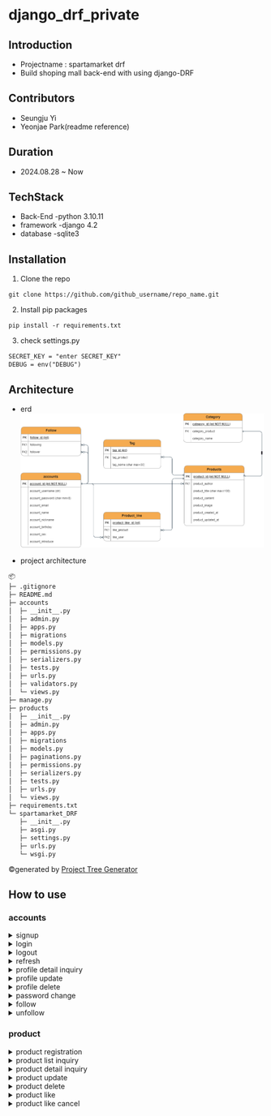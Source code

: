 # django_drf_private

## Introduction
- Projectname : spartamarket drf
- Build shoping mall back-end with using django-DRF
 
## Contributors
- Seungju Yi
- Yeonjae Park(readme reference)

## Duration
- 2024.08.28 ~ Now

## TechStack
- Back-End
  -python 3.10.11
- framework
  -django 4.2
- database
  -sqlite3

## Installation
1. Clone the repo
```
git clone https://github.com/github_username/repo_name.git
```
2. Install pip packages
```
pip install -r requirements.txt
```
3. check settings.py
```
SECRET_KEY = "enter SECRET_KEY"
DEBUG = env("DEBUG")
```

## Architecture
- erd
![image](./images/erd.png)

- project architecture
```
📦 
├─ .gitignore
├─ README.md
├─ accounts
│  ├─ __init__.py
│  ├─ admin.py
│  ├─ apps.py
│  ├─ migrations
│  ├─ models.py
│  ├─ permissions.py
│  ├─ serializers.py
│  ├─ tests.py
│  ├─ urls.py
│  ├─ validators.py
│  └─ views.py
├─ manage.py
├─ products
│  ├─ __init__.py
│  ├─ admin.py
│  ├─ apps.py
│  ├─ migrations
│  ├─ models.py
│  ├─ paginations.py
│  ├─ permissions.py
│  ├─ serializers.py
│  ├─ tests.py
│  ├─ urls.py
│  └─ views.py
├─ requirements.txt
└─ spartamarket_DRF
   ├─ __init__.py
   ├─ asgi.py
   ├─ settings.py
   ├─ urls.py
   └─ wsgi.py
```
©generated by [Project Tree Generator](https://woochanleee.github.io/project-tree-generator)


## How to use
### accounts
  <details>
    <summary>signup</summary>
    <div markdown="1">

    - endpoint : api/accounts/
    - method : POST
    - input in body
      - Required: username, password, email, name, nickname, birthday
      - Optional: sex(choice: M, W, N(default)), introduce
    - access
      - Over 15 years old can signup

    case1: signup_sucess
    ![image](./images/accounts_signup_sucess.png)
    
    case2: username validation fail
    ![image](./images/accounts_signup_username_fail.png)

    case3: email validation fail
    ![image](./images/accounts_signup_email_fail.png)

    case4: birthday validation fail
    ![image](./images/accounts_signup_birthday_fail.png)

    </div>
  </details>
  

  <details>
    <summary>login</summary>
    <div markdown="1">

    - endpoint : api/accounts/login/
    - method : POST
    - input in body
      - Required: password

  ![image](./images/accounts_login.png)
    </div>
  </details>
  

  <details>
    <summary>logout</summary>
    <div markdown="1">

    - Endpoint : api/accounts/logout/
    - method : POST
    - input in header
      - Required: access_token
    - input in body
      - Required: No need

    ![image](./images/accounts_logout.png)

    </div>
  </details>
  

  <details>
    <summary>refresh</summary>
    <div markdown="1">

    - Endpoint : api/accounts/refresh/
    - method : POST
    - input in header
      - Required: access_token
    - input in body
      - Required: refresh(it means refresh_token)

  ![image](./images/accounts_refresh.png)
      
    </div>
  </details>


  <details>
    <summary>profile detail inquiry</summary>
    <div markdown="1">

    - Endpoint : api/accounts/profile/&#60;str:username>/
    - method : GET
    - input in header
      - Required: access_token
    - input in body
      - Required: No need

  case1:
  ![image](./images/account_profile_detail.png)

      
    </div>
  </details>


  <details>
    <summary>profile update</summary>
    <div markdown="1">

    - Endpoint : api/accounts/profile/&#60;str:username>/
    - method : PUT
    - input in header
      - Required: access_token
    - input in body
      - Optional: email, name, nickname, birthday, sex(choice:M, W, N(default)), introduce 
    - access
      - Owner only


  case1: Not owner
  ![image](./images/account_profile_update_url_fail.png)

  case2: validation fail
  ![image](./images/account_profile_update_fail_1.png)

  case3: sucess
  ![image](./images/account_profile_update_sucess.png)
      
    </div>
  </details>


  <details>
    <summary>profile delete</summary>
    <div markdown="1">

    - Endpoint : api/accounts/profile/
    - method : DELETE
    - input in header
      - Required: access_token
    - input in body
      - Required: password, refresh(means refresh_token)
    - access
      - Owner only

  case1: fail 1 
  ![image](./images/account_delete_fail.png)

  case2: fail 2
  ![image](./images/account_delete_fail_2.png)
  
  case3: sucess
  ![image](./images/account_delete_sucess.png)
      
    </div>
  </details>


  <details>
    <summary>password change</summary>
    <div markdown="1">

    - Endpoint : api/accounts/password/
    - method : PUT
    - input in header
      - Required: access_token
    - input in body
      - Required: old_password, password1, password2 (password1 and password2 mean new password you want to set)
    - access
      - Owner only

  case1: new password validation fail1
  ![image](./images/account_change_password_fail_1.png)

  case2: new password validation fail2
  ![image](./images/account_change_password_fail_2.png)

  case3: old password validation fail
  ![image](./images/account_change_password_fail_3.png)

  case4: sucess
  ![image](./images/account_change_password_sucess.png)
      
    </div>
  </details>


  <details>
    <summary>follow</summary>
    <div markdown="1">

    - Endpoint : api/accounts/follow/&#60;str:username>/
    - method : POST
    - input in header
      - Required: access_token
    - input in body
      - Required: No need
    - access
      - Owner only

  case1: already followed
  ![image](./images/follow_fail1.png)

  case2: can't follow self
  ![image](./images/follow_fail2.png)

  case3: sucess
  ![image](./images/follow_sucess.png)
      
    </div>
  </details>


  <details>
    <summary>unfollow</summary>
    <div markdown="1">

    - Endpoint : api/accounts/follow/&#60;str:username>/
    - method : DELETE
    - input in header
      - Required: access_token
    - input in body
      - Required: No need
    - access
      - Owner only

    case1: didn't follow
    ![image](./images/unfollow_fail2.png)

    case2: can't unfollow self
    ![image](./images/unfollow_fail1.png)

    case3: sucess
    ![image](./images/unfollow_sucess.png)
      
    </div>
  </details>


### product

  <details>
    <summary>product registration</summary>
    <div markdown="1">

    - endpoint : api/products/
    - method : POST
    - input in header
      - Required: access_token
    - input in body
      - Required: title, content
      - Optional: image

    ![image](./images/products_create.png)

    </div>
  </details>


  <details>
    <summary>product list inquiry</summary>
    <div markdown="1">

    - endpoint : api/products/list/
    - method : GET
    - input in header
      - Required: No need
    - input in body
      - Required: No need

    ![image](./images/products_list.png)

    -additional features
      -pagenation
        - There are 10 products on one page, and the page number is entered through query string. ex -> end of url add "?page=2"
        ![image](./images/products_list_page.png)

      -filtering
        - It can be filtered by title, content, and the search term is passed through query string
        ![image](./images/products_list_search.png)

    </div>
  </details>
  

  <details>
    <summary>product detail inquiry</summary>
    <div markdown="1">

    - endpoint : /api/products/&#60;int:productID>
    - method : GET
    - input in header
      - Required: access_token
    - input in body
      - Required: No need

    ![image](./images/products_detail.png)

    </div>
  </details>


  <details>
    <summary>product update</summary>
    <div markdown="1">

    - endpoint : /api/products/&#60;int:productID>
    - method : PUT
    - input in header
      - Required: access_token
    - input in body
      - Required: title, content
      - Optional: image, tags
    - access
      - Owner only

    case1: Not owner
    ![image](./images/products_update_fail.png)

    case2: sucess
    ![image](./images/products_update_sucess.png)

    </div>
  </details>


  <details>
    <summary>product delete</summary>
    <div markdown="1">

    - endpoint : /api/products/&#60;int:productID>
    - method : DELETE
    - input in header
      - Required: access_token
    - input in body
      - Required: No need
    - access
      - Owner only

    case1: Not Owner
    ![image](./images/products_delete_fail.png)

    case2: sucess
    ![image](./images/products_delete_sucess.png)

    </div>
  </details>


  <details>
    <summary>product like</summary>
    <div markdown="1">

    - endpoint : /api/products/&#60;int:productID>/like/
    - method : POST
    - input in header
      - Required: access_token
    - input in body
      - Required: No need
    - access
      - Owner only

    case1: Not Owner
    ![image](./images/products_delete_fail.png)

    case2: sucess
    ![image](./images/products_delete_sucess.png)

    </div>
  </details>


  <details>
    <summary>product like cancel</summary>/like/
    <div markdown="1">

    - endpoint : /api/products/&#60;int:productID>
    - method : DELETE
    - input in header
      - Required: access_token
    - input in body
      - Required: No need
    - access
      - Owner only

    case1: Not Owner
    ![image](./images/products_delete_fail.png)

    case2: sucess
    ![image](./images/products_delete_sucess.png)

    </div>
  </details>